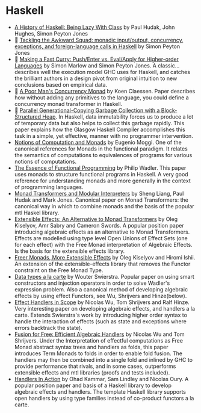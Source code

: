 # Haskell

* [A History of Haskell: Being Lazy With Class](http://research.microsoft.com/en-us/um/people/simonpj/papers/history-of-haskell/history.pdf) by Paul Hudak, John Hughes, Simon Peyton Jones
* :scroll: [Tackling the Awkward Squad: monadic input/output, concurrency, exceptions, and foreign-language calls in Haskell](tackling-the-awkward-squad-monadic-input-output-concurrency-exceptions-and-foreign-language-calls-in-haskell.pdf) by Simon Peyton Jones
* :scroll: [Making a Fast Curry: Push/Enter vs. Eval/Apply for Higher-order Languages](making-a-fast-curry-push-enter-versus-eval-apply-for-higher-order-languages.pdf) by Simon Marlow and Simon Peyton Jones. A classic... describes well the execution model GHC uses for Haskell, and catches the brilliant authors in a design pivot from original intuition to new conclusions based on empirical data.
* :scroll: [A Poor Man's Concurrency Monad](a-poor-mans-concurrency-monad.pdf) by Koen Claessen. Paper describes how without adding any primitives to the language, you could define a concurrency monad transformer in Haskell.
* :scroll: [Parallel Generational-Copying Garbage Collection with a Block-Structured Heap](../garbage_collection/parallel_generational_copying_garbage_collection_with_a_block_structured_heap.pdf). In Haskell, data immutability forces us to produce a lot of temporary data but also helps to collect this garbage rapidly. This paper explains how the Glasgow Haskell Compiler accomplishes this task in a simple, yet effective, manner with no programmer intervention.
* [Notions of Computation and Monads](https://ac.els-cdn.com/0890540191900524/1-s2.0-0890540191900524-main.pdf?_tid=45497e1c-b5c9-11e7-963f-00000aacb361&acdnat=1508526351_2f3bf288ce0f81ff89fb10ece92eeb9e) by Eugenio Moggi. One of the canonical references for Monads in the functional paradigm. It relates the semantics of computations to equivalences of programs for various notions of computations.
* [The Essence of Functional Programming](https://page.mi.fu-berlin.de/scravy/realworldhaskell/materialien/the-essence-of-functional-programming.pdf) by Philip Wadler. This paper uses monads to structure functional programs in Haskell. A very good reference for understanding monads and more generally in the context of programming languages.
* [Monad Transformers and Modular Interpreters](http://haskell.cs.yale.edu/wp-content/uploads/2011/02/POPL96-Modular-interpreters.pdf) by Sheng Liang, Paul Hudak and Mark Jones. Canonical paper on Monad Transformers: the canonical way in which to combine monads and the basis of the popular mtl Haskel library.
* [Extensible Effects: An Alternative to Monad Transformers](http://okmij.org/ftp/Haskell/extensible/exteff.pdf) by Oleg Kiselyov, Amr Sabry and Cameron Swords. A popular position paper introducing algebraic effects as an alternative to Monad Transformers. Effects are modelled using type level Open Unions of Effect Sets (one for each effect) with the Free Monad interpretation of Algebraic Effects. Is the basis for the extensible effects library.
* [Freer Monads, More Extensible Effects](http://okmij.org/ftp/Haskell/extensible/more.pdf) by Oleg Kiselyov and Hiromi Ishii. An extension of the extensible-effects library that removes the Functor constraint on the Free Monad Type.
* [Data types a la carte](http://www.cs.ru.nl/~W.Swierstra/Publications/DataTypesALaCarte.pdf) by Wouter Swierstra. Popular paper on using smart constructors and injection operators in order to solve Wadler's expression problem. Also a canonical method of developing algebraic effects by using effect Functors, see Wu, Shrijvers and Hinze(below).
* [Effect Handlers in Scope](http://www.cs.ox.ac.uk/people/nicolas.wu/papers/Scope.pdf) by Nicolas Wu, Tom Shrijvers and Ralf Hinze. Very interesting paper on developing algebraic effects, and handlers a la carte. Extends Swierstra's work by introducing higher order syntax to handle the interaction of effects (such as state and exceptions where errors backtrack the state). 
* [Fusion for Free: Efficient Algebraic Handlers](https://people.cs.kuleuven.be/~tom.schrijvers/Research/papers/mpc2015.pdf) by Nicolas Wu and Tom Shrijvers. Under the Interpretation of effectful computations as Free Monad abstract syntax trees and handlers as folds, this paper introduces Term Monads to folds in order to enable fold fusion. The handlers may then be combined into a single fold and inlined by GHC to provide performance that rivals, and in some cases, outperforms extensible effects and mtl libraries (proofs and tests included).
* [Handlers In Action](http://homepages.inf.ed.ac.uk/slindley/papers/handlers.pdf) by Ohad Kammar, Sam Lindley and Nicolas Oury. A popular position paper and basis of a Haskell library to develop algebraic effects and handlers. The template Haskell library supports open handlers by using type families instead of co-product functors a la carte. 